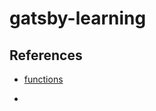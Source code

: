 # gatsby-learning


## References

*   [functions](https://www.gatsbyjs.com/docs/reference/functions/)

*   